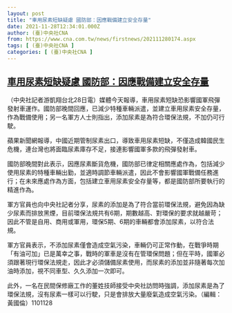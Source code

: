 ```yaml
---
layout: post
title: "車用尿素短缺疑慮 國防部：因應戰備建立安全存量"
date: 2021-11-28T12:34:01.000Z
author: (臺)中央社CNA
from: https://www.cna.com.tw/news/firstnews/202111280174.aspx
tags: [ (臺)中央社CNA ]
categories: [ (臺)中央社CNA ]
---
```

<!--1638102841000-->
[車用尿素短缺疑慮 國防部：因應戰備建立安全存量](https://www.cna.com.tw/news/firstnews/202111280174.aspx)
------

<div>
<div></div><div><p>（中央社記者游凱翔台北28日電）媒體今天報導，車用尿素短缺恐影響國軍飛彈發射車運作。國防部晚間回應，已減少特種車輛派遣，並建立車用尿素安全存量，作為戰備使用；另一名軍方人士則指出，添加尿素是為符合環保法規，不加仍可行駛。</p><p>蘋果新聞網報導，中國近期管制尿素出口，導致車用尿素短缺，不僅造成韓國民生危機，連台灣也將面臨尿素庫存不足，接連影響國軍多款的飛彈發射車。</p><p>國防部晚間對此表示，因應尿素斷貨危機，國防部已律定相關應處作為，包括減少使用尿素的特種車輛出勤，並適時調節車輛派遣，因此不會影響國軍戰備任務進行；在未來應處作為方面，包括建立車用尿素安全存量等，都是國防部所要執行的精進作為。</p><p>軍方官員也向中央社記者分享，尿素的添加是為了符合當前環保法規，避免因為缺少尿素而排放黑煙，目前環保法規共有6期，期數越高、對環保的要求就越嚴苛；因此不管是自用、商用或軍用，環保5期、6期的車輛都會添加尿素，以符合法規。</p><p>軍方官員表示，不添加尿素僅會造成空氣污染，車輛仍可正常作動，在戰爭時期「有油可加」已是萬幸之事，戰時的軍車是沒有在管環保問題；但在平時，國軍必須跟著現行環保法規走，因此才必須儲備尿素使用，而尿素的添加並非隨著每次加油時添加，視不同車型、久久添加一次即可。</p><p>此外，一名在民間保修廠工作的董姓技師接受中央社訪問時強調，添加尿素是為了環保法規，沒有尿素一樣可以行駛，只是會排放大量廢氣造成空氣污染。（編輯：黃國倫）1101128</p></div>
</div>
